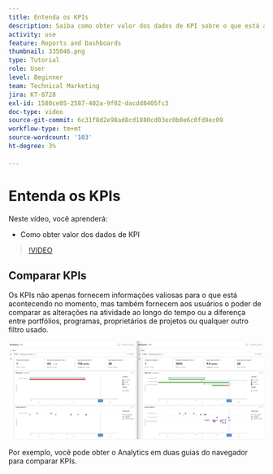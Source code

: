 ```yaml
---
title: Entenda os KPIs
description: Saiba como obter valor dos dados de KPI sobre o que está acontecendo no presente, bem como sobre as tendências do passado.
activity: use
feature: Reports and Dashboards
thumbnail: 335046.png
type: Tutorial
role: User
level: Beginner
team: Technical Marketing
jira: KT-8728
exl-id: 1580ce05-2587-402a-9f02-dacdd8405fc3
doc-type: video
source-git-commit: 6c31f8d2e98ad8cd1880cd03ec0b0e6c0fd9ec09
workflow-type: tm+mt
source-wordcount: '103'
ht-degree: 3%

---
```


# Entenda os KPIs

Neste vídeo, você aprenderá:

* Como obter valor dos dados de KPI

>[!VIDEO](https://video.tv.adobe.com/v/335046/?quality=12&learn=on)

## Comparar KPIs

Os KPIs não apenas fornecem informações valiosas para o que está acontecendo no momento, mas também fornecem aos usuários o poder de comparar as alterações na atividade ao longo do tempo ou a diferença entre portfólios, programas, proprietários de projetos ou qualquer outro filtro usado.

![Uma imagem mostrando duas guias do navegador lado a lado](assets/section-2-0.png)

Por exemplo, você pode obter o Analytics em duas guias do navegador para comparar KPIs.
